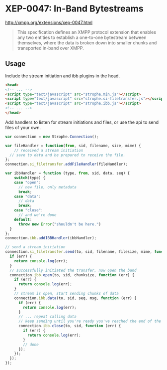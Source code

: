 XEP-0047: In-Band Bytestreams
=============================

http://xmpp.org/extensions/xep-0047.html

> This specification defines an XMPP protocol extension that enables any two entities to establish a one-to-one bytestream between themselves, where the data is broken down into smaller chunks and transported in-band over XMPP.

Usage
-----

Include the stream initiation and ibb plugins in the head.

``` html
<head>
<!-- ... -->
<script type="text/javascript" src="strophe.min.js"></script>
<script type="text/javascript" src="strophe.si-filetransfer.js"></script>
<script type="text/javascript" src="strophe.ibb.js"></script>
<!-- ... -->
</head>
```

Add handlers to listen for stream initiations and files, or use the api to send files of your own.

``` javascript
var connection = new Strophe.Connection();

var fileHandler = function(from, sid, filename, size, mime) {
	// received a stream initiation
  // save to data and be prepared to receive the file.
};
connection.si_filetransfer.addFileHandler(fileHandler);

var ibbHandler = function (type, from, sid, data, seq) {
	switch(type) {
    case "open":
      // new file, only metadata
      break;
    case "data":
      // data
      break;
    case "close":
      // and we're done
    default:
      throw new Error("shouldn't be here.")
  }
};
connection.ibb.addIBBHandler(ibbHandler);

// send a stream initiation
connection.si_filetransfer.send(to, sid, filename, filesize, mime, function (err) {
  if (err) {
    return console.log(err);
  }
  // successfully initiated the transfer, now open the band
  connection.ibb.open(to, sid, chunksize, function (err) {
    if (err) {
      return console.log(err);
    }
    // stream is open, start sending chunks of data
    connection.ibb.data(to, sid, seq, msg, function (err) {
      if (err) {
        return console.log(err);
      }
      // ... repeat calling data
      // keep sending until you're ready you've reached the end of the file
      connection.ibb.close(to, sid, function (err) {
        if (err) {
          return console.log(err);
        }
        // done
      });
    });
  });
});

```
